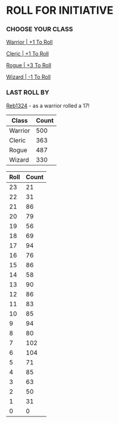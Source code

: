 # ROLL FOR INITIATIVE
### CHOOSE YOUR CLASS

[Warrior | +1 To Roll](https://github.com/benjaminsampica/benjaminsampica/issues/new?title=roll%7Cwarrior&body=Just+click+%27Submit+new+issue%27.)

[Cleric | +1 To Roll](https://github.com/benjaminsampica/benjaminsampica/issues/new?title=roll%7Ccleric&body=Just+click+%27Submit+new+issue%27.)

[Rogue | +3 To Roll](https://github.com/benjaminsampica/benjaminsampica/issues/new?title=roll%7Crogue&body=Just+click+%27Submit+new+issue%27.)

[Wizard | -1 To Roll](https://github.com/benjaminsampica/benjaminsampica/issues/new?title=roll%7Cwizard&body=Just+click+%27Submit+new+issue%27.)
### LAST ROLL BY
[Reb1324](https://www.github.com/Reb1324) - as a warrior rolled a 17!

|Class|Count|
|-|-|
|Warrior|500|
|Cleric|363|
|Rogue|487|
|Wizard|330|

|Roll|Count|
|-|-|
|23|21
|22|31
|21|86
|20|79
|19|56
|18|69
|17|94
|16|76
|15|86
|14|58
|13|90
|12|86
|11|83
|10|85
|9|94
|8|80
|7|102
|6|104
|5|71
|4|85
|3|63
|2|50
|1|31
|0|0
